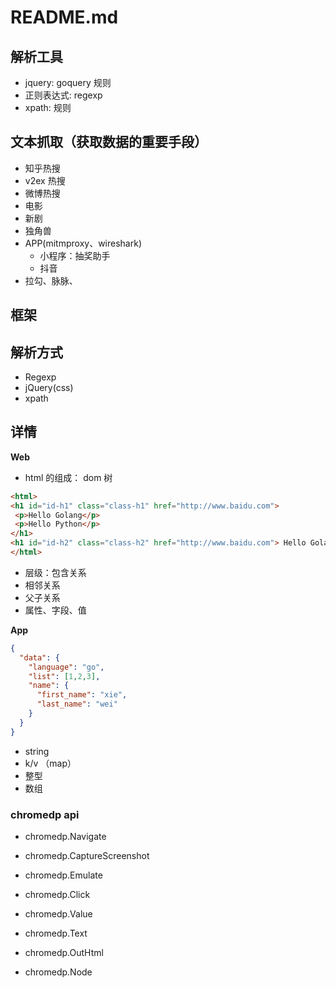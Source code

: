# README.md


## 解析工具

- jquery: goquery 规则
- 正则表达式: regexp
- xpath: 规则


## 文本抓取（获取数据的重要手段）


- 知乎热搜
- v2ex 热搜
- 微博热搜
- 电影
- 新剧
- 独角兽
- APP(mitmproxy、wireshark)
    - 小程序：抽奖助手
    - 抖音
- 拉勾、脉脉、

## 框架

## 解析方式

- Regexp
- jQuery(css)
- xpath

## 详情

**Web**

- html 的组成： dom 树

```html
<html>
<h1 id="id-h1" class="class-h1" href="http://www.baidu.com">
 <p>Hello Golang</p>
 <p>Hello Python</p>
</h1>
<h1 id="id-h2" class="class-h2" href="http://www.baidu.com"> Hello Golang</h1>
</html>
```

- 层级：包含关系
- 相邻关系
- 父子关系
- 属性、字段、值

**App**

```json
{
  "data": {
    "language": "go",
    "list": [1,2,3],
    "name": {
      "first_name": "xie",
      "last_name": "wei"
    }
  }
}

```

- string
- k/v （map）
- 整型
- 数组





### chromedp api

- chromedp.Navigate
- chromedp.CaptureScreenshot
- chromedp.Emulate
- chromedp.Click

- chromedp.Value
- chromedp.Text
- chromedp.OutHtml
- chromedp.Node
